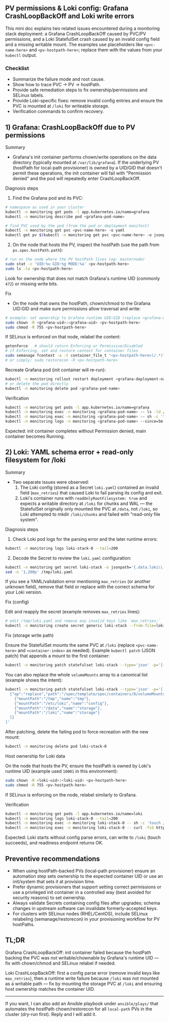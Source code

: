## PV permissions & Loki config: Grafana CrashLoopBackOff and Loki write errors

This mini doc explains two related issues encountered during a monitoring stack deployment: a Grafana CrashLoopBackOff caused by PVC/PV permissions, and a Loki StatefulSet crash caused by an invalid config field and a missing writable mount. The examples use placeholders like `<pvc-name-here>` and `<pv-hostpath-here>`; replace them with the values from your `kubectl` output.

### Checklist
- Summarize the failure mode and root cause.
- Show how to trace PVC → PV → hostPath.
- Provide safe remediation steps to fix ownership/permissions and SELinux labels.
- Provide Loki-specific fixes: remove invalid config entries and ensure the PVC is mounted at `/loki` for writeable storage.
- Verification commands to confirm recovery.

## 1) Grafana: CrashLoopBackOff due to PV permissions

Summary
- Grafana's init container performs chown/write operations on the data directory (typically mounted at `/var/lib/grafana`). If the underlying PV (hostPath for local-path provisioner) is owned by a UID/GID that doesn't permit these operations, the init container will fail with "Permission denied" and the pod will repeatedly enter CrashLoopBackOff.

Diagnosis steps
1. Find the Grafana pod and its PVC:

```bash
# namespace as used in your cluster
kubectl -n monitoring get pods -l app.kubernetes.io/name=grafana
kubectl -n monitoring describe pod <grafana-pod-name>

# find PVC used by the pod (from the pod or deployment manifest)
kubectl -n monitoring get pvc <pvc-name-here> -o yaml
kubectl get pv $(kubectl -n monitoring get pvc <pvc-name-here> -o jsonpath='{.spec.volumeName}') -o yaml
```

2. On the node that hosts the PV, inspect the hostPath (use the path from `pv.spec.hostPath.path`):

```bash
# run on the node where the PV hostPath lives (eg: masternode)
sudo stat -c 'UID:%u GID:%g MODE:%a' <pv-hostpath-here>
sudo ls -la <pv-hostpath-here>
```

Look for ownership that does not match Grafana's runtime UID (commonly `472`) or missing write bits.

Fix
- On the node that owns the hostPath, chown/chmod to the Grafana UID:GID and make sure permissions allow traversal and write:

```bash
# example: set ownership to Grafana runtime UID:GID (replace <grafana-uid> if different)
sudo chown -R <grafana-uid>:<grafana-uid> <pv-hostpath-here>
sudo chmod -R 755 <pv-hostpath-here>
```

If SELinux is enforced on that node, relabel the content:

```bash
getenforce   # should return Enforcing or Permissive/Disabled
# if Enforcing, set and restore context for container files
sudo semanage fcontext -a -t container_file_t "<pv-hostpath-here>(/.*)?" && sudo restorecon -R <pv-hostpath-here>
# or simply: sudo restorecon -R <pv-hostpath-here>
```

Recreate Grafana pod (init container will re-run):

```bash
kubectl -n monitoring rollout restart deployment <grafana-deployment-name>
# or delete the pod directly
kubectl -n monitoring delete pod <grafana-pod-name>
```

Verification

```bash
kubectl -n monitoring get pods -l app.kubernetes.io/name=grafana
kubectl -n monitoring exec -n monitoring <grafana-pod-name> -- ls -ld /var/lib/grafana
kubectl -n monitoring exec -n monitoring <grafana-pod-name> -- sh -c 'touch /var/lib/grafana/.ok && echo ok || echo failed'
kubectl -n monitoring logs -n monitoring <grafana-pod-name> --since=5m
```

Expected: init container completes without Permission denied, main container becomes Running.

## 2) Loki: YAML schema error + read-only filesystem for /loki

Summary
- Two separate issues were observed:
  1. The Loki config (stored as a Secret `loki.yaml`) contained an invalid field (`max_retries`) that caused Loki to fail parsing its config and exit.
  2. Loki's container runs with `readOnlyRootFilesystem: true` and expects a writable directory at `/loki` for chunks and WAL — the StatefulSet originally only mounted the PVC at `/data`, not `/loki`, so Loki attempted to mkdir `/loki/chunks` and failed with "read-only file system".

Diagnosis steps

1. Check Loki pod logs for the parsing error and the later runtime errors:

```bash
kubectl -n monitoring logs loki-stack-0 --tail=200
```

2. Decode the Secret to review the `loki.yaml` configuration:

```bash
kubectl -n monitoring get secret loki-stack -o jsonpath='{.data.loki\\.yaml}' | base64 -d > /tmp/loki.yaml
sed -n '1,200p' /tmp/loki.yaml
```

If you see a YAML/validation error mentioning `max_retries` (or another unknown field), remove that field or replace with the correct schema for your Loki version.

Fix (config)

Edit and reapply the secret (example removes `max_retries` lines):

```bash
# edit /tmp/loki.yaml and remove any invalid keys like `max_retries:`
kubectl -n monitoring create secret generic loki-stack --from-file=loki.yaml=/tmp/loki.yaml --dry-run=client -o yaml | kubectl apply -f -
```

Fix (storage write path)

Ensure the StatefulSet mounts the same PVC at `/loki` (replace `<pvc-name-here>` and `<container-index>` as needed). Example `kubectl patch` (JSON patch) that appends a mount to the first container:

```bash
kubectl -n monitoring patch statefulset loki-stack --type='json' -p='[{"op":"add","path":"/spec/template/spec/containers/0/volumeMounts/-","value":{"name":"storage","mountPath":"/loki"}}]'
```

You can also replace the whole `volumeMounts` array to a canonical list (example shows the intent):

```bash
kubectl -n monitoring patch statefulset loki-stack --type='json' -p='[
  {"op":"replace","path":"/spec/template/spec/containers/0/volumeMounts","value":[
    {"mountPath":"/tmp","name":"tmp"},
    {"mountPath":"/etc/loki","name":"config"},
    {"mountPath":"/data","name":"storage"},
    {"mountPath":"/loki","name":"storage"}
  ]}
]'
```

After patching, delete the failing pod to force recreation with the new mount:

```bash
kubectl -n monitoring delete pod loki-stack-0
```

Host ownership for Loki data

On the node that hosts the PV, ensure the hostPath is owned by Loki's runtime UID (example used `10001` in this environment):

```bash
sudo chown -R <loki-uid>:<loki-uid> <pv-hostpath-here>
sudo chmod -R 755 <pv-hostpath-here>
```

If SELinux is enforcing on the node, relabel similarly to Grafana.

Verification

```bash
kubectl -n monitoring get pods -l app.kubernetes.io/name=loki
kubectl -n monitoring logs loki-stack-0 --tail=200
kubectl -n monitoring exec -n monitoring loki-stack-0 -- sh -c 'touch /loki/.ok && echo write-ok || echo write-failed; ls -ld /loki'
kubectl -n monitoring exec -n monitoring loki-stack-0 -- curl -fsS http://127.0.0.1:3100/ready || echo not-ready
```

Expected: Loki starts without config parse errors, can write to `/loki` (touch succeeds), and readiness endpoint returns OK.

## Preventive recommendations

- When using hostPath-backed PVs (local-path provisioner) ensure an automation step sets ownership to the expected container UID or use an init/system that sets it at provision time.
- Prefer dynamic provisioners that support setting correct permissions or use a privileged init container in a controlled way (best avoided for security reasons) to set ownership.
- Always validate Secrets containing config files after upgrades; schema changes in upstream software can invalidate formerly-accepted keys.
- For clusters with SELinux nodes (RHEL/CentOS), include SELinux relabeling (semanage/restorecon) in your provisioning workflow for PV hostPaths.

## TL;DR

Grafana CrashLoopBackOff: init container failed because the hostPath backing the PVC was not writable/chownable by Grafana's runtime UID — fix with chown/chmod and SELinux relabel if needed.

Loki CrashLoopBackOff: first a config parse error (remove invalid keys like `max_retries`), then a runtime write failure because `/loki` was not mounted as a writable path — fix by mounting the storage PVC at `/loki` and ensuring host ownership matches the container UID.

---

If you want, I can also add an Ansible playbook under `ansible/plays/` that automates the hostPath chown/restorecon for all `local-path` PVs in the cluster (dry-run first). Reply and I will add it.

